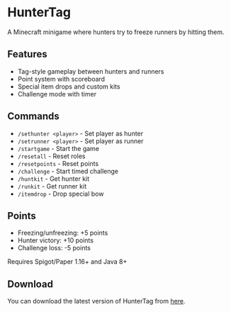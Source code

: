# HunterTag

A Minecraft minigame where hunters try to freeze runners by hitting them.

## Features
- Tag-style gameplay between hunters and runners
- Point system with scoreboard
- Special item drops and custom kits
- Challenge mode with timer

## Commands
- `/sethunter <player>` - Set player as hunter
- `/setrunner <player>` - Set player as runner
- `/startgame` - Start the game
- `/resetall` - Reset roles
- `/resetpoints` - Reset points
- `/challenge` - Start timed challenge
- `/huntkit` - Get hunter kit
- `/runkit` - Get runner kit
- `/itemdrop` - Drop special bow

## Points
- Freezing/unfreezing: +5 points
- Hunter victory: +10 points
- Challenge loss: -5 points

Requires Spigot/Paper 1.16+ and Java 8+

## Download

You can download the latest version of HunterTag from [here](./HunterTag.jar).


